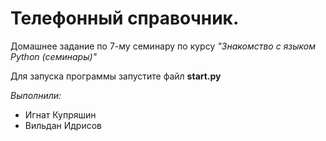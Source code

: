 # Телефонный справочник. <br>
Домашнее задание по 7-му семинару по курсу *"Знакомство с языком Python (семинары)"*

Для запуска программы запустите файл **start.py**

*Выполнили:*
* Игнат Купряшин
* Вильдан Идрисов

